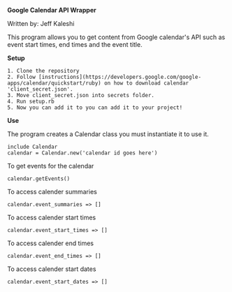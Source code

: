 **Google Calendar API Wrapper**

Written by: Jeff Kaleshi

This program allows you to get content from Google calendar's API such as event start times, end times and the event title.

**Setup**

```
1. Clone the repository
2. Follow [instructions](https://developers.google.com/google-apps/calendar/quickstart/ruby) on how to download calendar 'client_secret.json'.
3. Move client_secret.json into secrets folder.
4. Run setup.rb
5. Now you can add it to you can add it to your project!
```

**Use**

The program creates a Calendar class you must instantiate it to use it.

```
include Calendar
calendar = Calendar.new('calendar id goes here')
```

To get events for the calendar

```
calendar.getEvents()
```

To access calender summaries

```
calendar.event_summaries => []
```

To access calender start times

```
calendar.event_start_times => []
```

To access calender end times

```
calendar.event_end_times => []
```

To access calender start dates

```
calendar.event_start_dates => []
```

